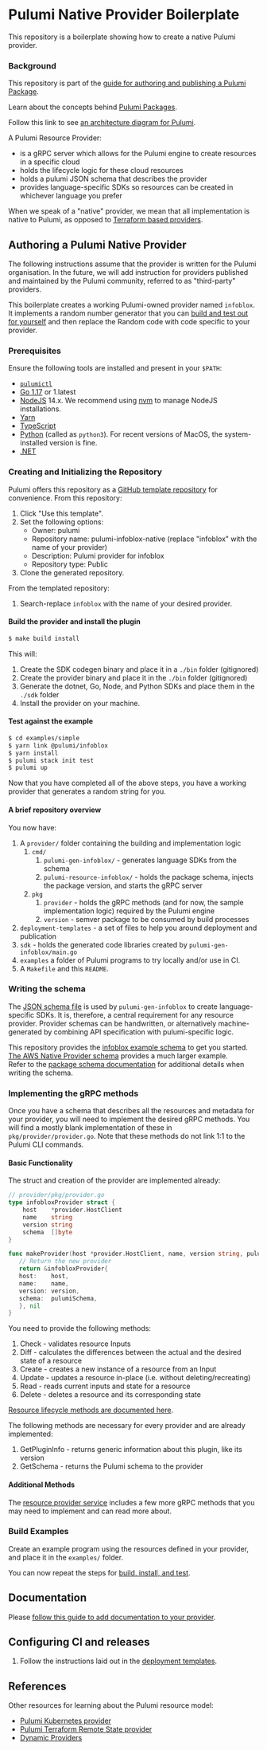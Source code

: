 # Pulumi Native Provider Boilerplate

This repository is a boilerplate showing how to create a native Pulumi provider.

### Background

This repository is part of the [guide for authoring and publishing a Pulumi Package](https://www.pulumi.com/docs/guides/pulumi-packages/how-to-author).

Learn about the concepts behind [Pulumi Packages](https://www.pulumi.com/docs/guides/pulumi-packages/#pulumi-packages).

Follow this link to see [an architecture diagram for Pulumi](https://www.pulumi.com/docs/intro/concepts/how-pulumi-works/#how-pulumi-works).

A Pulumi Resource Provider: 
- is a gRPC server which allows for the Pulumi engine to create resources in a specific cloud
- holds the lifecycle logic for these cloud resources
- holds a pulumi JSON schema that describes the provider
- provides language-specific SDKs so resources can be created in whichever language you prefer

When we speak of a "native" provider, we mean that all implementation is native to Pulumi, as opposed 
to [Terraform based providers](https://github.com/pulumi/pulumi-tf-provider-boilerplate).

## Authoring a Pulumi Native Provider

The following instructions assume that the provider is written for the Pulumi organisation.
In the future, we will add instruction for providers published and maintained by the Pulumi community, referred to as "third-party" providers.

This boilerplate creates a working Pulumi-owned provider named `infoblox`.
It implements a random number generator that you can [build and test out for yourself](#test-against-the-example) and then replace the Random code with code specific to your provider.


### Prerequisites

Ensure the following tools are installed and present in your `$PATH`:

* [`pulumictl`](https://github.com/pulumi/pulumictl#installation)
* [Go 1.17](https://golang.org/dl/) or 1.latest
* [NodeJS](https://nodejs.org/en/) 14.x.  We recommend using [nvm](https://github.com/nvm-sh/nvm) to manage NodeJS installations.
* [Yarn](https://yarnpkg.com/)
* [TypeScript](https://www.typescriptlang.org/)
* [Python](https://www.python.org/downloads/) (called as `python3`).  For recent versions of MacOS, the system-installed version is fine.
* [.NET](https://dotnet.microsoft.com/download)


### Creating and Initializing the Repository

Pulumi offers this repository as a [GitHub template repository](https://docs.github.com/en/repositories/creating-and-managing-repositories/creating-a-repository-from-a-template) for convenience.  From this repository:

1. Click "Use this template".
1. Set the following options:
   * Owner: pulumi 
   * Repository name: pulumi-infoblox-native (replace "infoblox" with the name of your provider)
   * Description: Pulumi provider for infoblox
   * Repository type: Public
1. Clone the generated repository.

From the templated repository:

1. Search-replace `infoblox` with the name of your desired provider.

#### Build the provider and install the plugin

   ```bash
   $ make build install
   ```
   
This will:

1. Create the SDK codegen binary and place it in a `./bin` folder (gitignored)
2. Create the provider binary and place it in the `./bin` folder (gitignored)
3. Generate the dotnet, Go, Node, and Python SDKs and place them in the `./sdk` folder
4. Install the provider on your machine.

#### Test against the example
   
```bash
$ cd examples/simple
$ yarn link @pulumi/infoblox
$ yarn install
$ pulumi stack init test
$ pulumi up
```

Now that you have completed all of the above steps, you have a working provider that generates a random string for you.

#### A brief repository overview

You now have:

1. A `provider/` folder containing the building and implementation logic
   1. `cmd/`
      1. `pulumi-gen-infoblox/` - generates language SDKs from the schema
      2. `pulumi-resource-infoblox/` - holds the package schema, injects the package version, and starts the gRPC server
   2. `pkg`
      1. `provider` - holds the gRPC methods (and for now, the sample implementation logic) required by the Pulumi engine
      2. `version` - semver package to be consumed by build processes
2. `deployment-templates` - a set of files to help you around deployment and publication
3. `sdk` - holds the generated code libraries created by `pulumi-gen-infoblox/main.go`
4. `examples` a folder of Pulumi programs to try locally and/or use in CI.
5. A `Makefile` and this `README`.

### Writing the schema

The [JSON schema file](https://www.pulumi.com/docs/guides/pulumi-packages/schema) is used by `pulumi-gen-infoblox` to create language-specific SDKs. 
It is, therefore, a central requirement for any resource provider.
Provider schemas can be handwritten, or alternatively machine-generated by combining API specification with pulumi-specific logic.

This repository provides the [infoblox example schema](./provider/cmd/pulumi-resource-infoblox/schema.json) to get you started.  
[The AWS Native Provider schema](https://github.com/pulumi/pulumi-aws-native/blob/master/provider/cmd/pulumi-resource-aws-native/schema.json) provides a much larger example.  
Refer to the [package schema documentation](https://www.pulumi.com/docs/guides/pulumi-packages/schema/#pulumi-package-schema) for additional details when writing the schema.

### Implementing the gRPC methods

Once you have a schema that describes all the resources and metadata for your provider, you will need to implement the desired gRPC methods.
You will find a mostly blank implementation of these in `pkg/provider/provider.go`.
Note that these methods do not link 1:1 to the Pulumi CLI commands.

#### Basic Functionality

The struct and creation of the provider are implemented already:

```go
// provider/pkg/provider.go
type infobloxProvider struct {
	host    *provider.HostClient
	name    string
	version string
	schema  []byte
}

func makeProvider(host *provider.HostClient, name, version string, pulumiSchema []byte) (pulumirpc.ResourceProviderServer, error) {
   // Return the new provider
   return &infobloxProvider{
   host:    host,
   name:    name,
   version: version,
   schema:  pulumiSchema,
   }, nil
}
```

You need to provide the following methods:

1. Check - validates resource Inputs
2. Diff - calculates the differences between the actual and the desired state of a resource
3. Create - creates a new instance of a resource from an Input
4. Update - updates a resource in-place (i.e. without deleting/recreating)
5. Read - reads current inputs and state for a resource
6. Delete - deletes a resource and its corresponding state

[Resource lifecycle methods are documented here](https://pulumi-developer-docs.readthedocs.io/en/stable/providers/implementers-guide.html#custom-resource-lifecycle).

The following methods are necessary for every provider and are already implemented:

1. GetPluginInfo - returns generic information about this plugin, like its version
2. GetSchema - returns the Pulumi schema to the provider


#### Additional Methods

The [resource provider service](https://github.com/pulumi/pulumi/blob/master/sdk/proto/provider.proto) includes a few more gRPC methods that you may need to implement and can read more about.

### Build Examples

Create an example program using the resources defined in your provider, and place it in the `examples/` folder.

You can now repeat the steps for [build, install, and test](#test-against-the-example).


## Documentation

Please [follow this guide to add documentation to your provider](https://www.pulumi.com/docs/guides/pulumi-packages/how-to-author/#write-documentation).

## Configuring CI and releases

1. Follow the instructions laid out in the [deployment templates](./deployment-templates/README-DEPLOYMENT.md).

## References

Other resources for learning about the Pulumi resource model:
* [Pulumi Kubernetes provider](https://github.com/pulumi/pulumi-kubernetes/blob/master/provider/pkg/provider/provider.go)
* [Pulumi Terraform Remote State provider](https://github.com/pulumi/pulumi-terraform/blob/master/provider/cmd/pulumi-resource-terraform/provider.go)
* [Dynamic Providers](https://www.pulumi.com/docs/intro/concepts/programming-model/#dynamicproviders)
